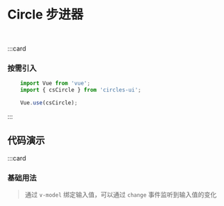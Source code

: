 # Circle 步进器
<br/>

:::card
   ### 按需引入

   ```js
       import Vue from 'vue';
       import { csCircle } from 'circles-ui';

       Vue.use(csCircle);
   ```
:::


## 代码演示

:::card
### 基础用法
> 通过 `v-model` 绑定输入值，可以通过 `change` 事件监听到输入值的变化